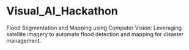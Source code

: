 # Visual_AI_Hackathon
Flood Segmentation and Mapping using Computer Vision: Leveraging satellite imagery to automate flood detection and mapping for disaster management.
